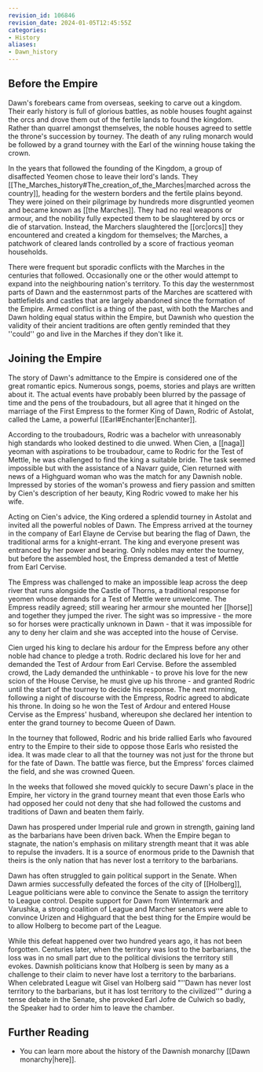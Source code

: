 ```yaml
---
revision_id: 106846
revision_date: 2024-01-05T12:45:55Z
categories:
- History
aliases:
- Dawn_history
---
```



## Before the Empire

Dawn's forebears came from overseas, seeking to carve out a kingdom. Their early history is full of glorious battles, as noble houses fought against the orcs and drove them out of the fertile lands to found the kingdom. Rather than quarrel amongst themselves, the noble houses agreed to settle the throne's succession by tourney. The death of any ruling monarch would be followed by a grand tourney with the Earl of the winning house taking the crown.

In the years that followed the founding of the Kingdom, a group of disaffected Yeomen chose to leave their lord's lands. They [[The_Marches_history#The_creation_of_the_Marches|marched across the country]], heading for the western borders and the fertile plains beyond. They were joined on their pilgrimage by hundreds more disgruntled yeomen and became known as [[the Marches]]. They had no real weapons or armour, and the nobility fully expected them to be slaughtered by orcs or die of starvation. Instead, the Marchers slaughtered the [[orc|orcs]] they encountered and created a kingdom for themselves; the Marches, a patchwork of cleared lands controlled by a score of fractious yeoman households.

There were frequent but sporadic conflicts with the Marches in the centuries that followed. Occasionally one or the other would attempt to expand into the neighbouring nation's territory. To this day the westernmost parts of Dawn and the easternmost parts of the Marches are scattered with battlefields and castles that are largely abandoned since the formation of the Empire. Armed conflict is a thing of the past, with both the Marches and Dawn holding equal status within the Empire, but Dawnish who question the validity of their ancient traditions are often gently reminded that they ''could'' go and live in the Marches if they don't like it.

## Joining the Empire
The story of Dawn's admittance to the Empire is considered one of the great romantic epics. Numerous songs, poems, stories and plays are written about it. The actual events have probably been blurred by the passage of time and the pens of the troubadours, but all agree that it hinged on the marriage of the First Empress to the former King of Dawn, Rodric of Astolat, called the Lame, a powerful [[Earl#Enchanter|Enchanter]].

According to the troubadours, Rodric was a bachelor with unreasonably high standards who looked destined to die unwed. When Cien, a [[naga]] yeoman with aspirations to be troubadour, came to Rodric for the Test of Mettle, he was challenged to find the king a suitable bride. The task seemed impossible but with the assistance of a Navarr guide, Cien returned with news of a Highguard woman who was the match for any Dawnish noble. Impressed by stories of the woman's prowess and fiery passion and smitten by Cien's description of her beauty, King Rodric vowed to make her his wife.

Acting on Cien's advice, the King ordered a splendid tourney in Astolat and invited all the powerful nobles of Dawn. The Empress arrived at the tourney in the company of Earl Elayne de Cervise but bearing the flag of Dawn, the traditional arms for a knight-errant. The king and everyone present was entranced by her power and bearing. Only nobles may enter the tourney, but before the assembled host, the Empress demanded a test of Mettle from Earl Cervise. 

The Empress was challenged to make an impossible leap across the deep river that runs alongside the Castle of Thorns, a traditional response for yeomen whose demands for a Test of Mettle were unwelcome. The Empress readily agreed; still wearing her armour she mounted her [[horse]] and together they jumped the river. The sight was so impressive - the more so for horses were practically unknown in Dawn - that it was impossible for any to deny her claim and she was accepted into the house of Cervise.

Cien urged his king to declare his ardour for the Empress before any other noble had chance to pledge a troth. Rodric declared his love for her and demanded the Test of Ardour from Earl Cervise. Before the assembled crowd, the Lady demanded the unthinkable - to prove his love for the new scion of the House Cervise, he must give up his throne - and granted Rodric until the start of the tourney to decide his response. The next morning, following a night of discourse with the Empress, Rodric agreed to abdicate his throne. In doing so he won the Test of Ardour and entered House Cervise as the Empress' husband, whereupon she declared her intention to enter the grand tourney to become Queen of Dawn.

In the tourney that followed, Rodric and his bride rallied Earls who favoured entry to the Empire to their side to oppose those Earls who resisted the idea. It was made clear to all that the tourney was not just for the throne but for the fate of Dawn. The battle was fierce, but the Empress' forces claimed the field, and she was crowned Queen. 

In the weeks that followed she moved quickly to secure Dawn's place in the Empire, her victory in the grand tourney meant that even those Earls who had opposed her could not deny that she had followed the customs and traditions of Dawn and beaten them fairly.

Dawn has prospered under Imperial rule and grown in strength, gaining land as the barbarians have been driven back. When the Empire began to stagnate, the nation's emphasis on military strength meant that it was able to repulse the invaders. It is a source of enormous pride to the Dawnish that theirs is the only nation that has never lost a territory to the barbarians.

Dawn has often struggled to gain political support in the Senate. When Dawn armies successfully defeated the forces of the city of [[Holberg]], League politicians were able to convince the Senate to assign the territory to League control. Despite support for Dawn from Wintermark and Varushka, a strong coalition of League and Marcher senators were able to convince Urizen and Highguard that the best thing for the Empire would be to allow Holberg to become part of the League.

While this defeat happened over two hundred years ago, it has not been forgotten. Centuries later, when the territory was lost to the barbarians, the loss was in no small part due to the political divisions the territory still evokes. Dawnish politicians know that Holberg is seen by many as a challenge to their claim to never have lost a territory to the barbarians. When celebrated League wit Gisel van Holberg said "''Dawn has never lost territory to the barbarians, but it has lost territory to the civilized''" during a tense debate in the Senate, she provoked Earl Jofre de Culwich so badly, the Speaker had to order him to leave the chamber.

## Further Reading
* You can learn more about the history of the Dawnish monarchy [[Dawn monarchy|here]].
